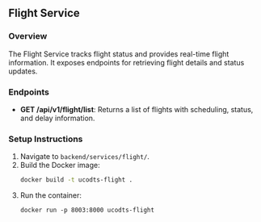## Flight Service

### Overview
The Flight Service tracks flight status and provides real-time flight information. It exposes endpoints for retrieving flight details and status updates.

### Endpoints
- **GET /api/v1/flight/list**: Returns a list of flights with scheduling, status, and delay information.

### Setup Instructions
1. Navigate to `backend/services/flight/`.
2. Build the Docker image:
   ```bash
   docker build -t ucodts-flight .
3. Run the container:
   ```
   docker run -p 8003:8000 ucodts-flight
